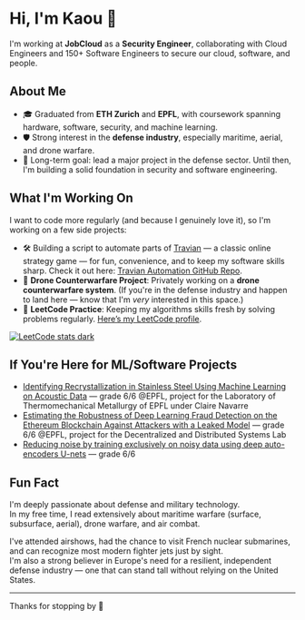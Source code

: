 # Hi, I'm Kaou 👋

I'm working at **JobCloud** as a **Security Engineer**, collaborating with Cloud Engineers and 150+ Software Engineers to secure our cloud, software, and people.

## About Me

- 🎓 Graduated from **ETH Zurich** and **EPFL**, with coursework spanning hardware, software, security, and machine learning.
- 🛡️ Strong interest in the **defense industry**, especially maritime, aerial, and drone warfare.
- 🚀 Long-term goal: lead a major project in the defense sector. Until then, I'm building a solid foundation in security and software engineering.

## What I'm Working On

I want to code more regularly (and because I genuinely love it), so I'm working on a few side projects:

- 🛠️ Building a script to automate parts of [Travian](https://www.travian.com) — a classic online strategy game — for fun, convenience, and to keep my software skills sharp. Check it out here: [Travian Automation GitHub Repo](https://github.com/kaoutamine/travian_legends_bots).
- 🚁 **Drone Counterwarfare Project**: Privately working on a **drone counterwarfare system**. (If you're in the defense industry and happen to land here — know that I'm *very* interested in this space.)
- 🧠 **LeetCode Practice**: Keeping my algorithms skills fresh by solving problems regularly. [Here’s my LeetCode profile](https://leetcode.com/user1238lu/).

[![LeetCode stats dark](https://leetcode-badge-sage.vercel.app/badge/user1238lu?theme=dark&bgColor=282828)](https://leetcode.com/user1238lu/)

## If You're Here for ML/Software Projects

- [Identifying Recrystallization in Stainless Steel Using Machine Learning on Acoustic Data](https://www.overleaf.com/read/qfvnxcgwnnpd#ad813c) — grade 6/6 @EPFL, project for the Laboratory of Thermomechanical Metallurgy of EPFL under Claire Navarre
- [Estimating the Robustness of Deep Learning Fraud Detection on the Ethereum Blockchain Against Attackers with a Leaked Model](https://www.overleaf.com/read/mbxvnznrmbhv#c37320) — grade 6/6 @EPFL, project for the Decentralized and Distributed Systems Lab
- [Reducing noise by training exclusively on noisy data using deep auto-encoders U-nets](https://www.overleaf.com/project/6276868dfe09ce388dcf89d6) — grade 6/6

## Fun Fact

I'm deeply passionate about defense and military technology.  
In my free time, I read extensively about maritime warfare (surface, subsurface, aerial), drone warfare, and air combat.

I've attended airshows, had the chance to visit French nuclear submarines, and can recognize most modern fighter jets just by sight.  
I'm also a strong believer in Europe's need for a resilient, independent defense industry — one that can stand tall without relying on the United States.

---

Thanks for stopping by 👋
